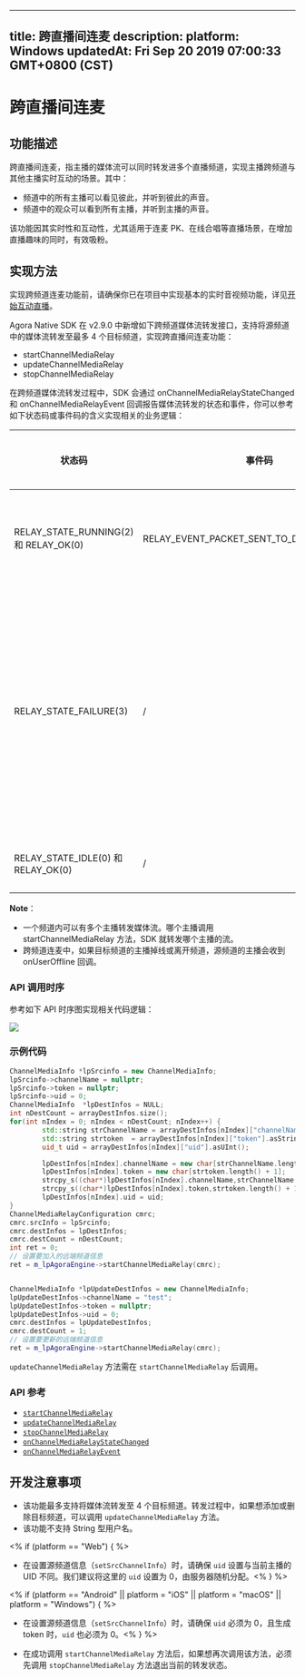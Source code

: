 
---
title: 跨直播间连麦
description: 
platform: Windows
updatedAt: Fri Sep 20 2019 07:00:33 GMT+0800 (CST)
---
# 跨直播间连麦
## 功能描述
跨直播间连麦，指主播的媒体流可以同时转发进多个直播频道，实现主播跨频道与其他主播实时互动的场景。其中：

- 频道中的所有主播可以看见彼此，并听到彼此的声音。
- 频道中的观众可以看到所有主播，并听到主播的声音。

该功能因其实时性和互动性，尤其适用于连麦 PK、在线合唱等直播场景，在增加直播趣味的同时，有效吸粉。

## 实现方法

实现跨频道连麦功能前，请确保你已在项目中实现基本的实时音视频功能，详见[开始互动直播](../../cn/Interactive%20Broadcast/start_live_windows.md)。

Agora Native SDK 在 v2.9.0 中新增如下跨频道媒体流转发接口，支持将源频道中的媒体流转发至最多 4 个目标频道，实现跨直播间连麦功能：

- startChannelMediaRelay
- updateChannelMediaRelay
- stopChannelMediaRelay

在跨频道媒体流转发过程中，SDK 会通过 onChannelMediaRelayStateChanged 和 onChannelMediaRelayEvent 回调报告媒体流转发的状态和事件，你可以参考如下状态码或事件码的含义实现相关的业务逻辑：


| 状态码 | 事件码 | 媒体流转发状态 |
| ---------------- | ---------------- | ---------------- |
| RELAY_STATE_RUNNING(2) 和 RELAY_OK(0)     | RELAY_EVENT_PACKET_SENT_TO_DEST_CHANNEL(4)      | 源频道开始向目标频道传输数据      |
| RELAY_STATE_FAILURE(3)     | /      | 跨频道媒体流转发出现异常。可以参考 error 参数中报告的出错原因进行问题排查      |
| RELAY_STATE_IDLE(0) 和 RELAY_OK(0)     | /      | 已停止媒体流转发      |

**Note**：
- 一个频道内可以有多个主播转发媒体流。哪个主播调用 startChannelMediaRelay 方法，SDK 就转发哪个主播的流。
- 跨频道连麦中，如果目标频道的主播掉线或离开频道，源频道的主播会收到 onUserOffline 回调。

### API 调用时序

参考如下 API 时序图实现相关代码逻辑：

![](https://web-cdn.agora.io/docs-files/1568962777202)

### 示例代码

```C++
ChannelMediaInfo *lpSrcinfo = new ChannelMediaInfo;
lpSrcinfo->channelName = nullptr;
lpSrcinfo->token = nullptr;
lpSrcinfo->uid = 0;
ChannelMediaInfo  *lpDestInfos = NULL;
int nDestCount = arrayDestInfos.size();	
for(int nIndex = 0; nIndex < nDestCount; nIndex++) {
		std::string strChannelName = arrayDestInfos[nIndex]["channelName"].asString();
		std::string strtoken  = arrayDestInfos[nIndex]["token"].asString();
		uid_t uid = arrayDestInfos[nIndex]["uid"].asUInt();

		lpDestInfos[nIndex].channelName = new char[strChannelName.length() + 1];
		lpDestInfos[nIndex].token = new char[strtoken.length() + 1];
		strcpy_s((char*)lpDestInfos[nIndex].channelName,strChannelName.length() + 1,strChannelName.c_str());
		strcpy_s((char*)lpDestInfos[nIndex].token,strtoken.length() + 1,strtoken.c_str());
		lpDestInfos[nIndex].uid = uid;
}
ChannelMediaRelayConfiguration cmrc;
cmrc.srcInfo = lpSrcinfo;
cmrc.destInfos = lpDestInfos;
cmrc.destCount = nDestCount;
int ret = 0;
// 设置要加入的远端频道信息
ret = m_lpAgoraEngine->startChannelMediaRelay(cmrc);


ChannelMediaInfo *lpUpdateDestInfos = new ChannelMediaInfo;
lpUpdateDestInfos->channelName = "test";
lpUpdateDestInfos->token = nullptr;
lpUpdateDestInfos->uid = 0;
cmrc.destInfos = lpUpdateDestInfos;
cmrc.destCount = 1;
// 设置要更新的远端频道信息
ret = m_lpAgoraEngine->startChannelMediaRelay(cmrc);	
```

<div class="alert note"><code>updateChannelMediaRelay</code> 方法需在 <code>startChannelMediaRelay</code> 后调用。</div>

### API 参考

- [`startChannelMediaRelay`](https://docs.agora.io/cn/Interactive%20Broadcast/API%20Reference/cpp/classagora_1_1rtc_1_1_i_rtc_engine.html#acb72f911830a6fdb77e0816d7b41dd5c)
- [`updateChannelMediaRelay`](https://docs.agora.io/cn/Interactive%20Broadcast/API%20Reference/cpp/classagora_1_1rtc_1_1_i_rtc_engine.html#afad0d3f3861c770200a884b855276663)
- [`stopChannelMediaRelay`](https://docs.agora.io/cn/Interactive%20Broadcast/API%20Reference/cpp/classagora_1_1rtc_1_1_i_rtc_engine.html#ab4a1c52a83a08f7dacab6de36f4681b8)
- [`onChannelMediaRelayStateChanged`](https://docs.agora.io/cn/Interactive%20Broadcast/API%20Reference/cpp/classagora_1_1rtc_1_1_i_rtc_engine_event_handler.html#a8f22b85194d4b771bbab0e1c3b505b22)
- [`onChannelMediaRelayEvent`](https://docs.agora.io/cn/Interactive%20Broadcast/API%20Reference/cpp/classagora_1_1rtc_1_1_i_rtc_engine_event_handler.html#a89a4085f36c25eeed75c129c82ca9429)

## 开发注意事项

- 该功能最多支持将媒体流转发至 4 个目标频道。转发过程中，如果想添加或删除目标频道，可以调用 `updateChannelMediaRelay` 方法。
- 该功能不支持 String 型用户名。

<% if (platform == "Web") { %>
- 在设置源频道信息（`setSrcChannelInfo`）时，请确保 `uid` 设置与当前主播的 UID 不同。我们建议将这里的 `uid` 设置为  0，由服务器随机分配。<% } %>

<% if (platform == "Android" || platform = "iOS" || platform = "macOS" || platform = "Windows")  { %>
- 在设置源频道信息（`setSrcChannelInfo`）时，请确保 `uid` 必须为 0，且生成 token 时，`uid` 也必须为 0。<% } %>

- 在成功调用 `startChannelMediaRelay` 方法后，如果想再次调用该方法，必须先调用 `stopChannelMediaRelay` 方法退出当前的转发状态。
